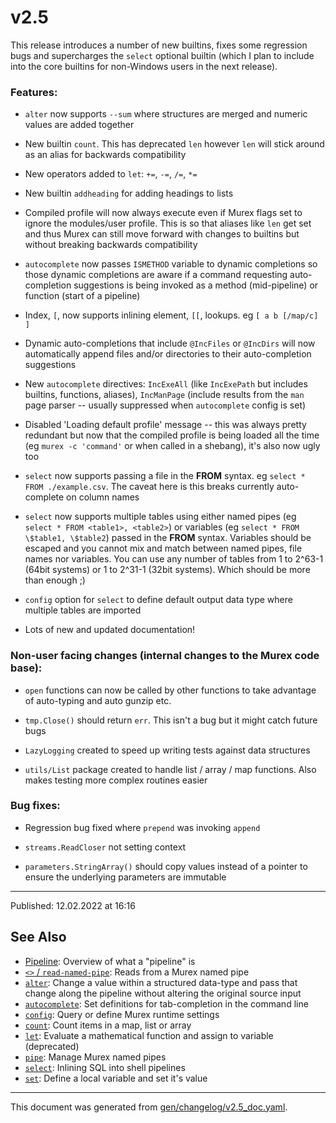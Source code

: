 # v2.5

This release introduces a number of new builtins, fixes some regression bugs and supercharges the `select` optional builtin (which I plan to include into the core builtins for non-Windows users in the next release).

### Features:

* `alter` now supports `--sum` where structures are merged and numeric values are added together

* New builtin `count`. This has deprecated `len` however `len` will stick around as an alias for backwards compatibility

* New operators added to `let`: `+=`, `-=`, `/=`, `*=`

* New builtin `addheading` for adding headings to lists

* Compiled profile will now always execute even if Murex flags set to ignore the modules/user profile. This is so that aliases like `len` get set and thus Murex can still move forward with changes to builtins but without breaking backwards compatibility

* `autocomplete` now passes `ISMETHOD` variable to dynamic completions so those dynamic completions are aware if a command requesting auto-completion suggestions is being invoked as a method (mid-pipeline) or function (start of a pipeline)

* Index, `[`, now supports inlining element, `[[`, lookups. eg `[ a b [/map/c] ]`

* Dynamic auto-completions that include `@IncFiles` or `@IncDirs` will now automatically append files and/or directories to their auto-completion suggestions

* New `autocomplete` directives: `IncExeAll` (like `IncExePath` but includes builtins, functions, aliases), `IncManPage` (include results from the `man` page parser -- usually suppressed when `autocomplete` config is set)

* Disabled 'Loading default profile' message -- this was always pretty redundant but now that the compiled profile is being loaded all the time (eg `murex -c 'command'` or when called in a shebang), it's also now ugly too

* `select` now supports passing a file in the **FROM** syntax. eg `select * FROM ./example.csv`. The caveat here is this breaks currently auto-complete on column names

* `select` now supports multiple tables using either named pipes (eg `select * FROM <table1>, <table2>`) or variables (eg `select * FROM \$table1, \$table2`) passed in the **FROM** syntax. Variables should be escaped and you cannot mix and match between named pipes, file names nor variables. You can use any number of tables from 1 to 2^63-1 (64bit systems) or 1 to 2^31-1 (32bit systems). Which should be more than enough ;)

* `config` option for `select` to define default output data type where multiple tables are imported

* Lots of new and updated documentation!

### Non-user facing changes (internal changes to the Murex code base):

* `open` functions can now be called by other functions to take advantage of auto-typing and auto gunzip etc.

* `tmp.Close()` should return `err`. This isn't a bug but it might catch future bugs

* `LazyLogging` created to speed up writing tests against data structures

* `utils/List` package created to handle list / array / map functions. Also makes testing more complex routines easier

### Bug fixes:

* Regression bug fixed where `prepend` was invoking `append`

* `streams.ReadCloser` not setting context

* `parameters.StringArray()` should copy values instead of a pointer to ensure the underlying parameters are immutable

<hr>

Published: 12.02.2022 at 16:16

## See Also

* [Pipeline](../user-guide/pipeline.md):
  Overview of what a "pipeline" is
* [`<>` / `read-named-pipe`](../commands/namedpipe.md):
  Reads from a Murex named pipe
* [`alter`](../commands/alter.md):
  Change a value within a structured data-type and pass that change along the pipeline without altering the original source input
* [`autocomplete`](../commands/autocomplete.md):
  Set definitions for tab-completion in the command line
* [`config`](../commands/config.md):
  Query or define Murex runtime settings
* [`count`](../commands/count.md):
  Count items in a map, list or array
* [`let`](../commands/let.md):
  Evaluate a mathematical function and assign to variable (deprecated)
* [`pipe`](../commands/pipe.md):
  Manage Murex named pipes
* [`select`](../optional/select.md):
  Inlining SQL into shell pipelines
* [`set`](../commands/set.md):
  Define a local variable and set it's value

<hr/>

This document was generated from [gen/changelog/v2.5_doc.yaml](https://github.com/lmorg/murex/blob/master/gen/changelog/v2.5_doc.yaml).